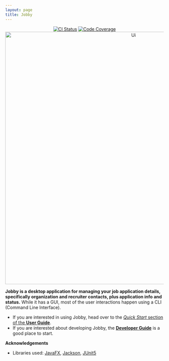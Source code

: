 ```yaml
---
layout: page
title: Jobby
---
```


<div style="text-align: center;">

<a href="https://github.com/AY2324S1-CS2103T-W08-3/tp/actions"><img src="https://github.com/AY2324S1-CS2103T-W08-3/tp/workflows/Java%20CI/badge.svg" alt="CI Status"/></a>
<a href="https://codecov.io/gh/AY2324S1-CS2103T-W08-3/tp"><img src="https://codecov.io/gh/AY2324S1-CS2103T-W08-3/tp/branch/master/graph/badge.svg" alt="Code Coverage"/></a>
<br>
<img src="images/Ui.png" alt="Ui" width="800"/>

</div>

**Jobby is a desktop application for managing your job application details, specifically organization and recruiter contacts, plus application info and status.** While it has a GUI, most of the user interactions happen using a CLI (Command Line Interface).

* If you are interested in using Jobby, head over to the [_Quick Start_ section of the **User Guide**](UserGuide.html#quick-start).
* If you are interested about developing Jobby, the [**Developer Guide**](DeveloperGuide.html) is a good place to start.


**Acknowledgements**

* Libraries used: [JavaFX](https://openjfx.io/), [Jackson](https://github.com/FasterXML/jackson), [JUnit5](https://github.com/junit-team/junit5)

